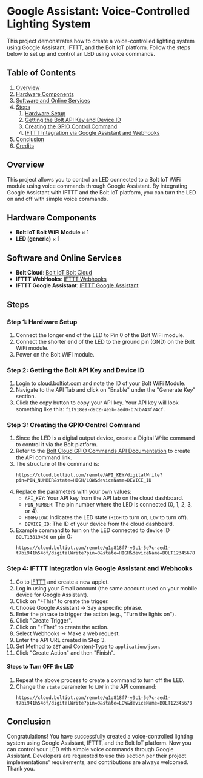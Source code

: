 # Google Assistant: Voice-Controlled Lighting System

This project demonstrates how to create a voice-controlled lighting system using Google Assistant, IFTTT, and the Bolt IoT platform. Follow the steps below to set up and control an LED using voice commands.

## Table of Contents
1. [Overview](#overview)
2. [Hardware Components](#hardware-components)
3. [Software and Online Services](#software-and-online-services)
4. [Steps](#steps)
   1. [Hardware Setup](#step-1-hardware-setup)
   2. [Getting the Bolt API Key and Device ID](#step-2-getting-the-bolt-api-key-and-device-id)
   3. [Creating the GPIO Control Command](#step-3-creating-the-gpio-control-command)
   4. [IFTTT Integration via Google Assistant and Webhooks](#step-4-ifttt-integration-via-google-assistant-and-webhooks)
5. [Conclusion](#conclusion)
6. [Credits](#credits)

## Overview

This project allows you to control an LED connected to a Bolt IoT WiFi module using voice commands through Google Assistant. By integrating Google Assistant with IFTTT and the Bolt IoT platform, you can turn the LED on and off with simple voice commands.

## Hardware Components

- **Bolt IoT Bolt WiFi Module** × 1
- **LED (generic)** × 1

## Software and Online Services

- **Bolt Cloud**: [Bolt IoT Bolt Cloud](https://cloud.boltiot.com)
- **IFTTT WebHooks**: [IFTTT Webhooks](https://ifttt.com/maker_webhooks)
- **IFTTT Google Assistant**: [IFTTT Google Assistant](https://ifttt.com/google_assistant)

## Steps

### Step 1: Hardware Setup

1. Connect the longer end of the LED to Pin 0 of the Bolt WiFi module.
2. Connect the shorter end of the LED to the ground pin (GND) on the Bolt WiFi module.
3. Power on the Bolt WiFi module.

### Step 2: Getting the Bolt API Key and Device ID

1. Login to [cloud.boltiot.com](https://cloud.boltiot.com) and note the ID of your Bolt WiFi Module.
2. Navigate to the API Tab and click on "Enable" under the "Generate Key" section.
3. Click the copy button to copy your API key. Your API key will look something like this: `f1f918e9-d9c2-4e5b-aed0-b7cb743f74cf`.

### Step 3: Creating the GPIO Control Command

1. Since the LED is a digital output device, create a Digital Write command to control it via the Bolt platform.
2. Refer to the [Bolt Cloud GPIO Commands API Documentation](https://docs.boltiot.com/docs/gpio-commands-api#write-digital-output) to create the API command link.
3. The structure of the command is:
   ```
   https://cloud.boltiot.com/remote/API_KEY/digitalWrite?pin=PIN_NUMBER&state=HIGH/LOW&deviceName=DEVICE_ID
   ```
4. Replace the parameters with your own values:
   - `API_KEY`: Your API key from the API tab on the cloud dashboard.
   - `PIN_NUMBER`: The pin number where the LED is connected (0, 1, 2, 3, or 4).
   - `HIGH/LOW`: Indicates the LED state (`HIGH` to turn on, `LOW` to turn off).
   - `DEVICE_ID`: The ID of your device from the cloud dashboard.
5. Example command to turn on the LED connected to device ID `BOLT13819450` on pin 0:
   ```
   https://cloud.boltiot.com/remote/g1g818f7-y9c1-5e7c-aed1-t7bi941h54of/digitalWrite?pin=0&state=HIGH&deviceName=BOLT12345678
   ```

### Step 4: IFTTT Integration via Google Assistant and Webhooks

1. Go to [IFTTT](https://ifttt.com) and create a new applet.
2. Log in using your Gmail account (the same account used on your mobile device for Google Assistant).
3. Click on "+This" to create the trigger.
4. Choose Google Assistant -> Say a specific phrase.
5. Enter the phrase to trigger the action (e.g., "Turn the lights on").
6. Click "Create Trigger".
7. Click on "+That" to create the action.
8. Select Webhooks -> Make a web request.
9. Enter the API URL created in Step 3.
10. Set Method to `GET` and Content-Type to `application/json`.
11. Click "Create Action" and then "Finish".

#### Steps to Turn OFF the LED

1. Repeat the above process to create a command to turn off the LED.
2. Change the `state` parameter to `LOW` in the API command:
   ```
   https://cloud.boltiot.com/remote/g1g818f7-y9c1-5e7c-aed1-t7bi941h54of/digitalWrite?pin=0&state=LOW&deviceName=BOLT12345678
   ```

## Conclusion

Congratulations! You have successfully created a voice-controlled lighting system using Google Assistant, IFTTT, and the Bolt IoT platform. Now you can control your LED with simple voice commands through Google Assistant.
Developers are requested to use this section per their project implementations' requirements, and contributions are always welcomed.
Thank you.
